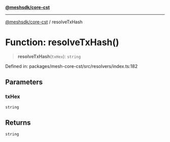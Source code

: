 [**@meshsdk/core-cst**](../README.md)

***

[@meshsdk/core-cst](../globals.md) / resolveTxHash

# Function: resolveTxHash()

> **resolveTxHash**(`txHex`): `string`

Defined in: packages/mesh-core-cst/src/resolvers/index.ts:182

## Parameters

### txHex

`string`

## Returns

`string`
